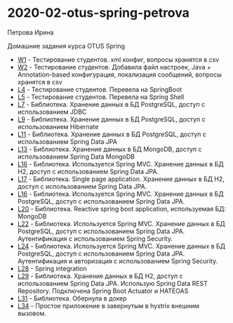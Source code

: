 # 2020-02-otus-spring-petrova
Петрова Ирина

Домашние задания курса OTUS Spring

* [W1](W1/README.md) - Тестирование студентов. xml конфиг, вопросы хранятся в csv
* [W2](W2/README.md) - Тестирование студентов. Добавила файл настроек, Java + Annotation-based конфигурация, локализация сообщений, вопросы хранятся в csv
* [L4](L4/README.md) - Тестирование студентов. Перевела на SpringBoot
* [L5](L5/README.md) - Тестирование студентов. Перевела на Spring Shell
* [L7](L7/README.md) - Библиотека. Хранение данных в БД PostgreSQL, доступ с использованием JDBC
* [L9](L9/README.md) - Библиотека. Хранение данных в БД PostgreSQL, доступ с использованием Hibernate
* [L11](L11/README.md) - Библиотека. Хранение данных в БД PostgreSQL, доступ с использованием Spring Data JPA
* [L13](L13/README.md) - Библиотека. Хранение данных в БД MongoDB, доступ с использованием Spring Data MongoDB
* [L16](L16/README.md) - Библиотека. Используется Spring MVC. Хранение данных в БД H2, доступ с использованием Spring Data JPA.
* [L17](L17/README.md) - Библиотека. Single page application. Хранение данных в БД H2, доступ с использованием Spring Data JPA.
* [L16](L16/README.md) - Библиотека. Используется Spring MVC. Хранение данных в БД PostgreSQL, доступ с использованием Spring Data JPA.
* [L20](L20/README.md) - Библиотека. Reactive spring boot application, используемая БД:  MongoDB
* [L22](L22/README.md) - Библиотека. Используется Spring MVC. Хранение данных в БД PostgreSQL, доступ с использованием Spring Data JPA. Аутентификация с использованием Spring Security.
* [L24](L24/README.md) - Библиотека. Используется Spring MVC. Хранение данных в БД PostgreSQL, доступ с использованием Spring Data JPA. Аутентификация и авторизация с использованием Spring Security.
* [L28](L28/README.md) - Spring integration
* [L29](L29/README.md) - Библиотека. Хранение данных в БД H2, доступ с использованием Spring Data JPA. Использую Spring Data REST Repository. Подключена Spring Boot Actuator и HATEOAS
* [L31](L31/README.md) - Библиотека. Обернула в докер
* [L34](L34/README.md) - Простое приложение в завернутым в hystrix внешним вызовом.
